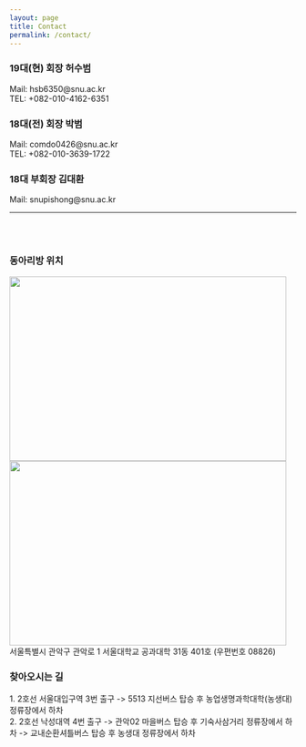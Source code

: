 ```yaml
---
layout: page
title: Contact
permalink: /contact/
---
```

<h3>19대(현) 회장 허수범</h3> 
Mail: hsb6350@snu.ac.kr<br/>
TEL: +082-010-4162-6351
<h3>18대(전) 회장 박범</h3>
Mail: comdo0426@snu.ac.kr<br/>
TEL: +082-010-3639-1722
<h3>18대 부회장 김대환</h3>
Mail: snupishong@snu.ac.kr

* * *

<br/>
<br/>
<h3>동아리방 위치</h3>
<img src="https://github.com/hsb6350/hanaro.github.io/blob/master/assets/acts/map1.PNG?raw=true" width="486" height="324"/>
<img src="https://github.com/hsb6350/hanaro.github.io/blob/master/assets/acts/map2.PNG?raw=true" width="486" height="324"/><br/>
서울특별시 관악구 관악로 1 서울대학교 공과대학 31동 401호 (우편번호 08826)<br/>
<h3>찾아오시는 길</h3>
1. 2호선 서울대입구역 3번 출구 -> 5513 지선버스 탑승 후 농업생명과학대학(농생대) 정류장에서 하차<br/>
2. 2호선 낙성대역 4번 출구 -> 관악02 마을버스 탑승 후 기숙사삼거리 정류장에서 하차 -> 교내순환셔틀버스 탑승 후 농생대 정류장에서 하차<br/>
